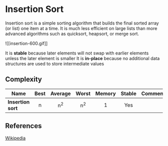 # Insertion Sort

Insertion sort is a simple sorting algorithm that builds the final sorted array (or list) one item at a time. 
It is much less efficient on large lists than more advanced algorithms such as quicksort, heapsort, or merge sort.

![[insertion-600.gif]]

It is **stable** because later elements will not swap with earlier elements unless the later element is smaller
It is **in-place** because no additional data structures are used to store intermediate values

## Complexity

| Name                  | Best            | Average             | Worst               | Memory    | Stable    | Comments  |
| --------------------- | :-------------: | :-----------------: | :-----------------: | :-------: | :-------: | :-------- |
| **Insertion sort**    | n               | n<sup>2</sup>       | n<sup>2</sup>       | 1         | Yes       |           |

## References

[Wikipedia](https://en.wikipedia.org/wiki/Insertion_sort)
